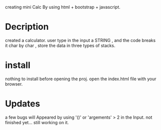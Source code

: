 creating mini Calc By using html + bootstrap + javascript.

Decription
==========
created a calculator.
user type in the input a STRING , and the code breaks it char by char ,
store the data in three types of stacks.


install
=======
nothing to install before opening the proj.
open the index.html file with your browser.


Updates
=======
a few bugs will Appeared by using '()' or 'argements' > 2 in the Input.
not finished yet... still working on it.
